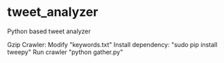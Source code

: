 # tweet_analyzer
Python based tweet analyzer


Gzip Crawler:
Modify "keywords.txt"
Install dependency: "sudo pip install tweepy"
Run crawler "python gather.py"
